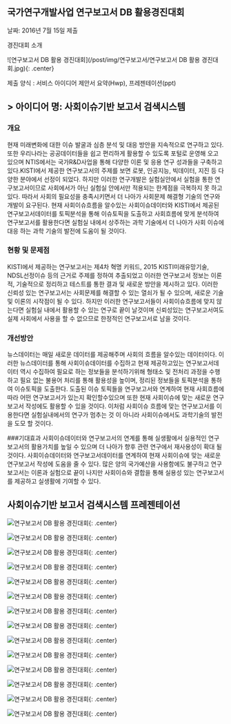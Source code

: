 ﻿---
layout: default
---

## 국가연구개발사업 연구보고서 DB 활용경진대회

날짜: 2016년 7월 15일 제출

경진대회 소개

![연구보고서 DB 활용 경진대회](/post/img/연구보고서/연구보고서 DB 활용 경진대회.jpg){: .center}

제출 양식 : 서비스 아이디어 제안서 요약(Hwp), 프레젠테이션(ppt)

## > 아이디어 명: 사회이슈기반 보고서 검색시스템

### 개요
현재 미래변화에 대한 이슈 발굴과 심층 분석 및 대응 방안을 지속적으로 연구하고 있다. 또한 우리나라는 공공데이터들을 쉽고 편리하게 활용할 수 있도록 포털로 운영해 오고 있으며 NTIS에서는 국가R&D사업을 통해 다양한 이론 및 응용 연구 성과들을 구축하고 있다.KISTI에서 제공한 연구보고서의 주제를 보면 로봇, 인공지능, 빅데이터, 지진 등 다양한 분야에서 선정이 되었다. 하지만 이러한 연구개발은 실험실안에서 실험을 통한 연구보고서이므로 사회에서가 아닌 실험실 안에서만 적용되는 한계점을 극복하지 못 하고 있다. 따라서 사회의 필요성을 충족시키면서 더 나아가 사회문제 해결형 기술의 연구와 개발이 요구된다. 현재 사회이슈흐름을 알수있는 사회이슈데이터와 KISTI에서 제공된 연구보고서데이터를 토픽분석을 통해 이슈토픽을 도출하고  사회흐름에 맞게 분석하여 연구보고서를 활용한다면 실험실 내에서 상주하는 과학 기술에서 더 나아가 사회 이슈에 대응 하는 과학 기술의 발전에 도움이 될 것이다.

### 현황 및 문제점
KISTI에서 제공하는 연구보고서는 제4차 혁명 키워드, 2015 KISTI미래유망기술, NDSL선정이슈 등의 근거로 주제를 정하여 추출되었고 이러한 연구보고서 정보는 이론적, 기술적으로 정리하고 테스트를 통한 결과 및 새로운 방안을 제시하고 있다. 이러한 신뢰성 있는 연구보고서는 사회문제를 해결할 수 있는 열쇠가 될 수 있으며, 새로운 기술 및 이론의 시작점이 될 수 있다.
하지만 이러한 연구보고서들이 사회이슈흐름에 맞지 않는다면 실험실 내에서 활용할 수 있는 연구로 끝이 날것이며 신뢰성있는 연구보고서여도 실제 사회에서 사용을 할 수 없으므로 한정적인 연구보고서로 남을 것이다.

### 개선방안
뉴스데이터는 매일 새로운 데이터를 제공해주며 사회의 흐름을 알수있는 데이터이다. 이러한 뉴스데이터를 통해 사회이슈데이터를 수집하고 현재 제공하고있는 연구보고서데이터 역시 수집하여 필요로 하는 정보들을 분석하기위해 형태소 및 전처리 과정을 수행하고 필요 없는 불용어 처리를 통해 활용성을 높이며, 정리된 정보들을 토픽분석을 통하여 이슈토픽을 도출한다.
도출된 이슈 토픽들을 연구보고서와 연계하여 현재 사회흐름에 따라 어떤 연구보고서가 있는지 확인할수있으며 또한 현재 사회이슈에 맞는 새로운 연구보고서 작성에도 활용할 수 있을 것이다.
이처럼 사회이슈 흐름에 맞는 연구보고서를 이용한다면 실험실내에서의 연구가 멈추는 것 이 아니라 사회이슈에서도 과학기술의 발전을 도모 할 것이다.

###기대효과
사회이슈데이터와 연구보고서의 연계를 통해 실생활에서 실용적인 연구보고서의 활용가치를 높일 수 있으며 더 나아가 향후 관련 연구에서 재사용성이 확대 될 것이다.
사회이슈데이터와 연구보고서데이터를 연계하여 현재 사회이슈에 맞는 새로운 연구보고서 작성에 도움을 줄 수 있다.
많은 양의 국가예산을 사용함에도 불구하고 연구보고서는 이론과 실험으로 끝이 나지만 사회이슈와 결합을 통해 실용성 있는 연구보고서를 제공하고 실생활에 기여할 수 있다.


## 사회이슈기반 보고서 검색시스템 프레젠테이션


![연구보고서 DB 활용 경진대회](/post/img/연구보고서/슬라이드1.BMP){: .center}

![연구보고서 DB 활용 경진대회](/post/img/연구보고서/슬라이드2.BMP){: .center}

![연구보고서 DB 활용 경진대회](/post/img/연구보고서/슬라이드3.BMP){: .center}

![연구보고서 DB 활용 경진대회](/post/img/연구보고서/슬라이드4.BMP){: .center}

![연구보고서 DB 활용 경진대회](/post/img/연구보고서/슬라이드5.BMP){: .center}

![연구보고서 DB 활용 경진대회](/post/img/연구보고서/슬라이드6.BMP){: .center}

![연구보고서 DB 활용 경진대회](/post/img/연구보고서/슬라이드7.BMP){: .center}

![연구보고서 DB 활용 경진대회](/post/img/연구보고서/슬라이드8.BMP){: .center}

![연구보고서 DB 활용 경진대회](/post/img/연구보고서/슬라이드9.BMP){: .center}

![연구보고서 DB 활용 경진대회](/post/img/연구보고서/슬라이드10.BMP){: .center}

![연구보고서 DB 활용 경진대회](/post/img/연구보고서/슬라이드11.BMP){: .center}

![연구보고서 DB 활용 경진대회](/post/img/연구보고서/슬라이드12.BMP){: .center}

![연구보고서 DB 활용 경진대회](/post/img/연구보고서/슬라이드13.BMP){: .center}

![연구보고서 DB 활용 경진대회](/post/img/연구보고서/슬라이드14.BMP){: .center}
